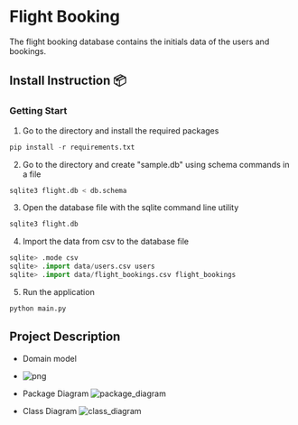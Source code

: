 # Flight Booking

The flight booking database contains the initials data of the users and bookings.

## Install Instruction 📦
### Getting Start
1. Go to the directory and install the required packages
  ```python
  pip install -r requirements.txt
  ```
  
2. Go to the directory and create "sample.db" using schema commands in a file
  ```python
  sqlite3 flight.db < db.schema
  ```
  
3. Open the database file with the sqlite command line utility
  ```python
  sqlite3 flight.db
  ```
  
4. Import the data from csv to the database file
  ```python
  sqlite> .mode csv
  sqlite> .import data/users.csv users
  sqlite> .import data/flight_bookings.csv flight_bookings
  ```
  
5. Run the application
  ```python
  python main.py
  ```

## Project Description

* Domain model
* ![png](https://user-images.githubusercontent.com/73059738/165601241-bfd296d1-a660-4b6c-b4f4-1aaee9843e2c.png)

* Package Diagram
![package_diagram](https://user-images.githubusercontent.com/73059738/165601844-e7037b1c-69ed-4f9c-b77f-71153cd0be73.png)


* Class Diagram
![class_diagram](https://user-images.githubusercontent.com/73059738/165601425-4023bb82-503e-47cb-a3e0-19633fd1bcd1.png)
